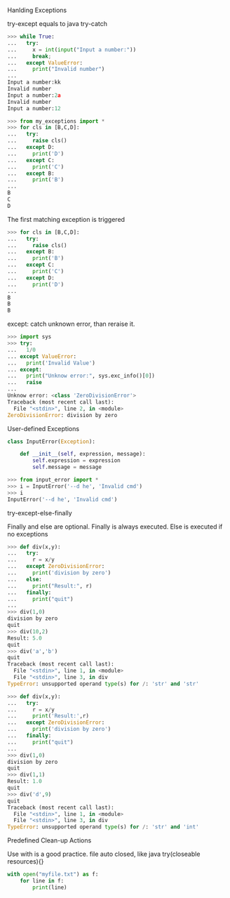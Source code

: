Hanlding Exceptions

try-except equals to java try-catch
```python
>>> while True:
...   try:
...     x = int(input("Input a number:"))
...     break;
...   except ValueError:
...     print("Invalid number")
...
Input a number:kk
Invalid number
Input a number:2a
Invalid number
Input a number:12
```

```python
>>> from my_exceptions import *
>>> for cls in [B,C,D]:
...   try:
...     raise cls()
...   except D:
...     print('D')
...   except C:
...     print('C')
...   except B:
...     print('B')
...
B
C
D
```

The first matching exception is triggered
```python
>>> for cls in [B,C,D]:
...   try:
...     raise cls()
...   except B:
...     print('B')
...   except C:
...     print('C')
...   except D:
...     print('D')
...
B
B
B
```

except: catch unknown error, than reraise it.
```python
>>> import sys
>>> try:
...   1/0
... except ValueError:
...   print('Invalid Value')
... except:
...   print("Unknow error:", sys.exc_info()[0])
...   raise
...
Unknow error: <class 'ZeroDivisionError'>
Traceback (most recent call last):
  File "<stdin>", line 2, in <module>
ZeroDivisionError: division by zero
```

User-defined Exceptions
```python
class InputError(Exception):

    def __init__(self, expression, message):
        self.expression = expression
        self.message = message
```

```python
>>> from input_error import *
>>> i = InputError('--d he', 'Invalid cmd')
>>> i
InputError('--d he', 'Invalid cmd')
```

try-except-else-finally

Finally and else are optional. Finally is always executed. Else is executed if no exceptions 
```python
>>> def div(x,y):
...   try:
...     r = x/y
...   except ZeroDivisionError:
...     print('division by zero')
...   else:
...     print("Result:", r)
...   finally:
...     print("quit")
...
>>> div(1,0)
division by zero
quit
>>> div(10,2)
Result: 5.0
quit
>>> div('a','b')
quit
Traceback (most recent call last):
  File "<stdin>", line 1, in <module>
  File "<stdin>", line 3, in div
TypeError: unsupported operand type(s) for /: 'str' and 'str'
```

```python
>>> def div(x,y):
...   try:
...     r = x/y
...     print('Result:',r)
...   except ZeroDivisionError:
...     print('division by zero')
...   finally:
...     print("quit")
...
>>> div(1,0)
division by zero
quit
>>> div(1,1)
Result: 1.0
quit
>>> div('d',9)
quit
Traceback (most recent call last):
  File "<stdin>", line 1, in <module>
  File "<stdin>", line 3, in div
TypeError: unsupported operand type(s) for /: 'str' and 'int'
```

Predefined Clean-up Actions

Use with is a good practice. file auto closed, like java try(closeable resources){}
```python
with open("myfile.txt") as f:
    for line in f:
        print(line)
```

